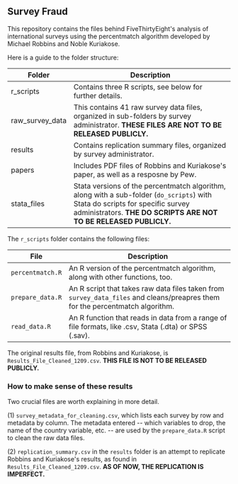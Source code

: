 ## Survey Fraud

This repository contains the files behind FiveThirtyEight's analysis of international surveys using the percentmatch algorithm developed by Michael Robbins and Noble Kuriakose.

Here is a guide to the folder structure:

Folder | Description
---- | --------------
r_scripts | Contains three R scripts, see below for further details.
raw_survey_data | This contains 41 raw survey data files, organized in sub-folders by survey administrator. **THESE FILES ARE NOT TO BE RELEASED PUBLICLY.**
results | Contains replication summary files, organized by survey administrator.
papers | Includes PDF files of Robbins and Kuriakose's paper, as well as a resposne by Pew.
stata_files | Stata versions of the percentmatch algorithm, along with a sub-folder (`do_scripts`) with Stata do scripts for specific survey administrators. **THE DO SCRIPTS ARE NOT TO BE RELEASED PUBLICLY.**

The `r_scripts` folder contains the following files:

File | Description
---- | --------------
`percentmatch.R` | An R version of the percentmatch algorithm, along with other functions, too.
`prepare_data.R` | An R script that takes raw data files taken from `survey_data_files` and cleans/preapres them for the percentmatch algorithm.
`read_data.R` | An R function that reads in data from a range of file formats, like .csv, Stata (.dta) or SPSS (.sav).

The original results file, from Robbins and Kuriakose, is `Results_File_Cleaned_1209.csv`. **THIS FILE IS NOT TO BE RELEASED PUBLICLY.**


### How to make sense of these results

Two crucial files are worth explaining in more detail.

(1) `survey_metadata_for_cleaning.csv`, which lists each survey by row and metadata by column. The metadata entered -- which variables to drop, the name of the country variable, etc. -- are used by the `prepare_data.R` script to clean the raw data files.

(2) `replication_summary.csv` in the `results` folder is an attempt to replicate Robbins and Kuriakose's results, as found in `Results_File_Cleaned_1209.csv`. **AS OF NOW, THE REPLICATION IS IMPERFECT.**

